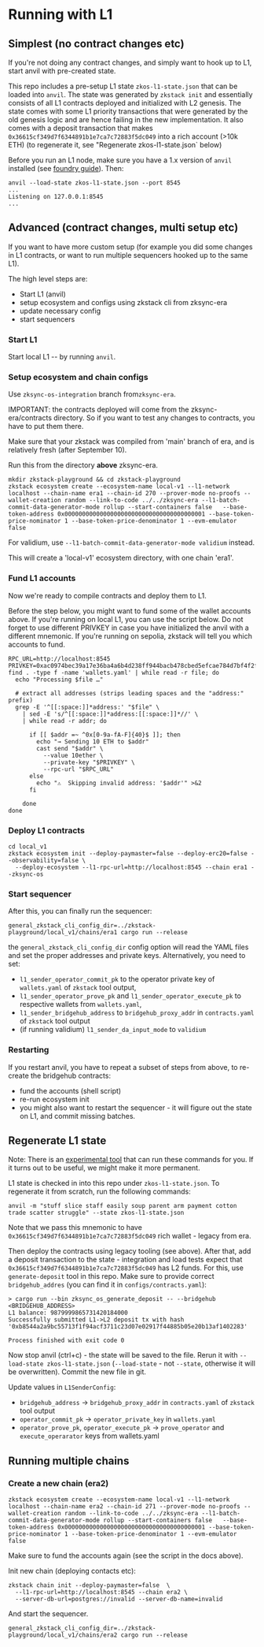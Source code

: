 # Running with L1


## Simplest (no contract changes etc)
If you're not doing any contract changes, and simply want to hook up to L1, start anvil with pre-created state.

This repo includes a pre-setup L1 state `zkos-l1-state.json` that can be loaded into `anvil`. The state was generated by `zkstack init` and essentially consists of all L1 contracts deployed and initialized with L2 genesis. 
The state comes with some L1 priority transactions that were generated by the old genesis logic and are hence failing in the new implementation. 
It also comes with a deposit transaction that makes `0x36615cf349d7f6344891b1e7ca7c72883f5dc049` into a rich account (>10k ETH) (to regenerate it, see "Regenerate zkos-l1-state.json` below)

Before you run an L1 node, make sure you have a 1.x version of `anvil` installed (see [foundry guide](https://getfoundry.sh/)). Then:

```
anvil --load-state zkos-l1-state.json --port 8545
...
Listening on 127.0.0.1:8545
...
```

## Advanced (contract changes, multi setup  etc)

If you want to have more custom setup (for example you did some changes in L1 contracts, or want to run multiple sequencers hooked up to the same L1).


The high level steps are:

* Start L1 (anvil)
* setup ecosystem and configs using zkstack cli from zksync-era
* update necessary config
* start sequencers

### Start L1
Start local L1 -- by running `anvil`.

### Setup ecosystem and chain configs

Use `zksync-os-integration` branch from`zksync-era`.

IMPORTANT: the contracts deployed will come from the zksync-era/contracts directory. So if you want to test any changes to contracts, you have to put them there.

Make sure that your zkstack was compiled from 'main' branch of era, and is relatively fresh (after September 10).

Run this from the directory **above** zksync-era.
```
mkdir zkstack-playground && cd zkstack-playground
zkstack ecosystem create --ecosystem-name local-v1 --l1-network localhost --chain-name era1 --chain-id 270 --prover-mode no-proofs --wallet-creation random --link-to-code ../../zksync-era --l1-batch-commit-data-generator-mode rollup --start-containers false   --base-token-address 0x0000000000000000000000000000000000000001 --base-token-price-nominator 1 --base-token-price-denominator 1 --evm-emulator false
```
For validium, use `--l1-batch-commit-data-generator-mode validium` instead.

This will create a 'local-v1' ecosystem directory, with one chain 'era1'.

### Fund L1 accounts

Now we're ready to compile contracts and deploy them to L1.


Before the step below, you might want to fund some of the wallet accounts above.
If you're running on local L1, you can use the script below. Do not forget to use different PRIVKEY in case you have initialized the anvil with a different mnemonic.
If you're running on sepolia, zkstack will tell you which accounts to fund.

```shell
RPC_URL=http://localhost:8545
PRIVKEY=0xac0974bec39a17e36ba4a6b4d238ff944bacb478cbed5efcae784d7bf4f2ff80
find . -type f -name 'wallets.yaml' | while read -r file; do
  echo "Processing $file …"

  # extract all addresses (strips leading spaces and the "address:" prefix)
  grep -E '^[[:space:]]*address:' "$file" \
    | sed -E 's/^[[:space:]]*address:[[:space:]]*//' \
    | while read -r addr; do

      if [[ $addr =~ ^0x[0-9a-fA-F]{40}$ ]]; then
        echo "→ Sending 10 ETH to $addr"
        cast send "$addr" \
          --value 10ether \
          --private-key "$PRIVKEY" \
          --rpc-url "$RPC_URL"
      else
        echo "⚠️  Skipping invalid address: '$addr'" >&2
      fi

    done
done
```

### Deploy L1 contracts

```
cd local_v1
zkstack ecosystem init --deploy-paymaster=false --deploy-erc20=false --observability=false \
  --deploy-ecosystem --l1-rpc-url=http://localhost:8545 --chain era1 --zksync-os
```


### Start sequencer

After this, you can finally run the sequencer:
```
general_zkstack_cli_config_dir=../zkstack-playground/local_v1/chains/era1 cargo run --release
```

the `general_zkstack_cli_config_dir` config option will read the YAML files and set the proper addresses and private keys.
Alternatively, you need to set:
* `l1_sender_operator_commit_pk` to the operator private key of `wallets.yaml` of `zkstack` tool output, 
* `l1_sender_operator_prove_pk` and `l1_sender_operator_execute_pk` to respective wallets from `wallets.yaml`,
* `l1_sender_bridgehub_address` to `bridgehub_proxy_addr` in `contracts.yaml` of `zkstack` tool output
* (if running validium) `l1_sender_da_input_mode` to `validium`

### Restarting

If you restart anvil, you have to repeat a subset of steps from above, to re-create the bridgehub contracts:
* fund the accounts (shell script)
* re-run ecosystem init
* you might also want to restart the sequencer - it will figure out the state on L1, and commit missing batches.

## Regenerate L1 state

Note: There is an [experimental tool](https://github.com/mm-zk/zksync_tools/tree/main/zkos/update_state_json) that can run these commands for you. If it turns out to be useful, we might make it more permanent. 

L1 state is checked in into this repo under `zkos-l1-state.json`. To regenerate it from scratch, run the following commands:
```
anvil -m "stuff slice staff easily soup parent arm payment cotton trade scatter struggle" --state zkos-l1-state.json
```
Note that we pass this mnemonic to have `0x36615cf349d7f6344891b1e7ca7c72883f5dc049` rich wallet - legacy from era.

Then deploy the contracts using legacy tooling (see above). 
After that, add a deposit transaction to the state - integration and load tests expect that `0x36615cf349d7f6344891b1e7ca7c72883f5dc049` has L2 funds. For this, use `generate-deposit` tool in this repo. 
Make sure to provide correct `bridgehub_addres` (you can find it in `configs/contracts.yaml`):
```
> cargo run --bin zksync_os_generate_deposit -- --bridgehub <BRIDGEHUB_ADDRESS>
L1 balance: 9879999865731420184000
Successfully submitted L1->L2 deposit tx with hash '0xb8544a2a9bc55713f1f94acf3711c23d07e02917f44885b05e20b13af1402283'

Process finished with exit code 0

```
Now stop anvil (ctrl+c) - the state will be saved to the file. Rerun it with `--load-state zkos-l1-state.json`  (`--load-state` - not `--state`, otherwise it will be overwritten). Commit the new file in git.

Update values in `L1SenderConfig`:
* `bridgehub_address` -> `bridgehub_proxy_addr` in `contracts.yaml` of `zkstack` tool output
* `operator_commit_pk` -> `operator_private_key` in `wallets.yaml`
* `operator_prove_pk`, `operator_execute_pk` -> `prove_operator` and `execute_operarator` keys from wallets.yaml


## Running multiple chains


### Create a new chain (era2)

```shell
zkstack ecosystem create --ecosystem-name local-v1 --l1-network localhost --chain-name era2 --chain-id 271 --prover-mode no-proofs --wallet-creation random --link-to-code ../../zksync-era --l1-batch-commit-data-generator-mode rollup --start-containers false   --base-token-address 0x0000000000000000000000000000000000000001 --base-token-price-nominator 1 --base-token-price-denominator 1 --evm-emulator false
```

Make sure to fund the accounts again (see the script in the docs above).


Init new chain (deploying contacts etc):

```shell
zkstack chain init --deploy-paymaster=false  \
  --l1-rpc-url=http://localhost:8545 --chain era2 \
  --server-db-url=postgres://invalid --server-db-name=invalid
```

And start the sequencer.

```shell
general_zkstack_cli_config_dir=../zkstack-playground/local_v1/chains/era2 cargo run --release
```
